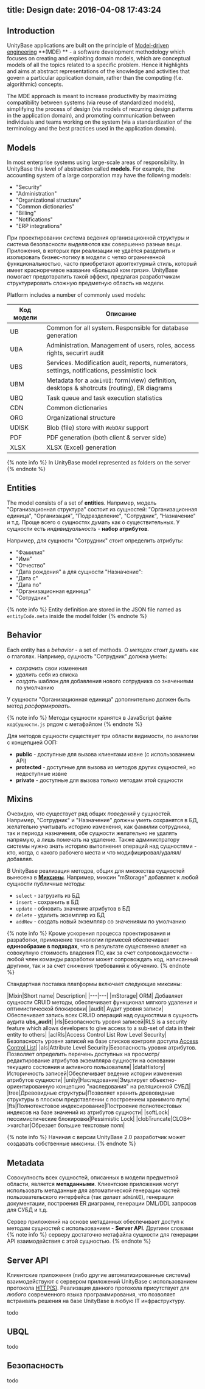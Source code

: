 title: Design
date: 2016-04-08 17:43:24
---
## Introduction
UnityBase applications are built on the principle of [Model-driven engineering](https://en.wikipedia.org/wiki/Model-driven_engineering) **(MDE) ** - a software development methodology which focuses on creating and exploiting domain models, which are conceptual models of all the topics related to a specific problem. Hence it highlights and aims at abstract representations of the knowledge and activities that govern a particular application domain, rather than the computing (f.e. algorithmic) concepts.  

The MDE approach is meant to increase productivity by maximizing compatibility between systems (via reuse of standardized models), simplifying the process of design (via models of recurring design patterns in the application domain), and promoting communication between individuals and teams working on the system (via a standardization of the terminology and the best practices used in the application domain).

## Models
In most enterprise systems using large-scale areas of responsibility. In UnityBase this level of abstraction called **models**. For example, the accounting system of a large corporation may have the following models: 

- "Security"
- "Administration"
- "Organizational structure"
- "Common dictionaries"
- "Billing"
- "Notifications"
- "ERP integrations"

При проектировании система ведения организационной структуры и система безопасности выделяются как совершенно разные вещи. Приложения, в которых при реализации не удаётся разделить и изолировать бизнес-логику в модели с четко ограниченной функциональностью, часто приобретают архитектурный стиль, который имеет красноречивое название «Большой ком грязи». UnityBase помогает предотвратить такой эффект, предлагая разработчикам структурировать сложную предметную область на модели.  

Platform includes a number of commonly used models:

|Код модели|Описание|
|----------|--------|
|UB | Common for all system. Responsible for database generation|
|UBA | Administration. Management of users, roles, access rights, securirt audit|
|UBS | Services. Modification audit, reports, numerators, settings, notifications, pessimistic lock |
|UBM | Metadata for a `adminUI`: form(view) definition, desktops & shotrcuts (routing), ER diagrams|
|UBQ | Task queue and task execution statistics|
|CDN | Common dictionaries|
|ORG | Organizational structure|
|UDISK | Blob (file) store with `WebDAV` support|
|PDF | PDF generation (both client & server side)|
|XLSX | XLSX (Excel) generation|

{% note info %}
In UnityBase model represented as folders on the server 
{% endnote %}

## Entities
The model consists of a set of __entities__. Например, модель "Организационная структура" состоит из сущностей: "Организационная единица", "Организация", "Подразделение", "Сотрудник", "Назначение" и т.д. Проще всего о сущностях думать как о существительных. У сущности есть _индивидуальность_ - **набор атрибутов**. 

Например, для сущности "Сотрудник" стоит определить атрибуты:
 - "Фамилия"
 - "Имя"
 - "Отчество"
 - "Дата рождения"
а для сущности "Назначение":
- "Дата с"
- "Дата по"
- "Организационная единица"
- "Сотрудник"

{% note info %}
Entity definition are stored in the JSON file named as `entityCode.meta` inside the model folder
{% endnote %}

## Behavior
Each entity has a _behavior_ - a set of methods. О _методах_ стоит думать как о глаголах. Например, сущность "Сотрудник" должна уметь:
 - _сохранить_ свои изменения
 - _удалить_ себя из списка
 - _создать_ шаблон для добавления нового сотрудника со значениями по умолчанию

У сущности "Организационная единица" дополнительно должен быть метод _расформировать_.   

{% note info %}
Методы сущности хранятся в JavaScript файле `кодСущности.js` рядом с метафайлом
{% endnote %}

Для методов сущности существует три области видимости, по аналогии с концепцией ООП:
- __public__ - доступные для вызова клиентами извне (с использованием API)
- __protected__ - доступные для вызова из методов других сущностей, но недоступные извне
- __private__ - доступные для вызова только методам этой сущности

## Mixins
Очевидно, что существует ряд общих _поведений_ у сущностей. Например, "Сотрудник" и "Назначение" должны уметь сохранятся в БД, желательно учитывать историю изменения, как фамилии сотрудника, так и периода назначения, обе сущности желательно не удалять напрямую, а лишь помечать на удаление. Также администратору системы нужно знать историю выполнения операций над сущностями - кто, когда, с какого рабочего места и что модифицировал/удалял/добавлял.

В UnityBase реализация методов, общих для множества сущностей вынесена в **[Миксины](https://en.wikipedia.org/wiki/Mixin)**. Например, миксин "mStorage" добавляет к любой сущности публичные методы:
 - `select` - загрузить из БД
 - `insert` - сохранить в  БД
 - `update` - обновить значение атрибутов в БД
 - `delete` - удалить экземпляр из БД
 - `addNew` - создать новый экземпляр со значениями по умолчанию
 
  
{% note info %}
Кроме ускорения процесса проектирования и разработки, применение технологии примесей обеспечивает **единообразие в подходах**, что в результате существенно влияет на совокупную стоимость владения ПО, как за счет сопровождаемости - любой член команды разработки может сопровождать код, написанный другими, так и за счет снижения требований к обучению.
{% endnote %}

Стандартная поставка платформы включает следующие миксины:

|Mixin|Short name| Description|
|---|---|
|mStorage| ORM| Добавляет сущности CRUID методы, обеспечивает функционал мягкого удаления и оптимистической блокировки|
|audit| Aудит уровня записи|Обеспечивает запись всех CRUID операций над сущностями в сущность аудита **ubs_audit**|
|rls|Безопасность уровня записей|RLS is a security feature which allows developers to give access to a sub-set of data in their entity to others|
|aclRls|Access Control List Row Level Security|Безопасность уровня записей на базе списков контроля доступа [Access Control List](https://en.wikipedia.org/wiki/Access_control_list)|
|als|Attribute Level Security|Безопасность уровня атрибутов. Позволяет определить перечень доступных на просмотр/редактирование атрибутов экземпляра сущности на основании текущего состояния и активного пользователя|
|dataHistory|Историчность записей|Обеспечивает ведение истории изменения атрибутов сущности|
|unity|Наследование|Эмулирует объектно-ориентированную концепцию "наследования" на реляционной СУБД|
|tree|Древовидные структуры|Позволяет хранить древовидные структуры в плоском представлении с построением хранимого пути|   
|fts|Полнотекстовое индексирование|Построение полнотекстовых индексов на базе значений из атрибутов сущности|
|softLock|пессимистические блокировки|Pessimistic Lock|
|clobTruncate|CLOB<->varchar|Обрезает большие текстовые поля|


{% note info %}
Начиная с версии UnityBase 2.0 разработчик может создавать собственные миксины.
{% endnote %}

## Metadata
Совокупность всех сущностей, описанных в модели предметной области, является **метаданными**. Клиентские приложения могут использовать метаданные для автоматической генерации частей пользовательского интерфейса (так делает `adminUI`), генерации документации, построения ER диаграмм, генерации DML/DDL запросов для СУБД и т.д. 

Сервер приложений на основе метаданных обеспечивает доступ к методам сущностей  с использованием - **Server API**. Другими словами
{% note info %}
серверу достаточно метафайла сущности для генерации API взаимодействия с этой сущностью.
{% endnote %}

## Server API
Клиентские приложения (либо другие автоматизированные системы) взаимодействуют с сервером приложений UnityBase с использованием протокола [HTTP(S)](https://ru.wikipedia.org/wiki/HTTP). Реализация данного протокола присутствует для _любого_ современного языка программирования, что позволяет встраивать решения на базе UnityBase в любую IT инфраструктуру. 

todo
## UBQL

todo
## Безопасность
todo
